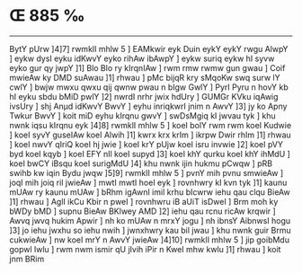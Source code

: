 # Œ 885 ‰
---
BytY pUrw ]4]7] rwmklI mhlw 5 ] EAMkwir eyk Duin eykY eykY rwgu
AlwpY ] eykw dysI eyku idKwvY eyko rihAw ibAwpY ] eykw suriq eykw hI syvw
eyko gur qy jwpY ]1] Blo Blo ry kIrqnIAw ] rwm rmw rwmw gun gwau ]
Coif mwieAw ky DMD suAwau ]1] rhwau ] pMc bijqR kry sMqoKw swq surw lY
cwlY ] bwjw mwxu qwxu qij qwnw pwau n bIgw GwlY ] PyrI Pyru n hovY kb hI
eyku sbdu bMiD pwlY ]2] nwrdI nrhr jwix hdUry ] GUMGr KVku iqAwig
ivsUry ] shj Anµd idKwvY BwvY ] eyhu inriqkwrI jnim n AwvY ]3] jy ko
Apny Twkur BwvY ] koit miD eyhu kIrqnu gwvY ] swDsMgiq kI jwvau tyk ]
khu nwnk iqsu kIrqnu eyk ]4]8] rwmklI mhlw 5 ] koeI bolY rwm rwm
koeI Kudwie ] koeI syvY guseIAw koeI Alwih ]1] kwrx krx krIm ]
ikrpw Dwir rhIm ]1] rhwau ] koeI nwvY qIriQ koeI hj jwie ] koeI krY
pUjw koeI isru invwie ]2] koeI pVY byd koeI kqyb ] koeI EFY nIl koeI
supyd ]3] koeI khY qurku koeI khY ihMdU ] koeI bwCY iBsqu koeI surigMdU
]4] khu nwnk ijin hukmu pCwqw ] pRB swihb kw iqin Bydu jwqw ]5]9]
rwmklI mhlw 5 ] pvnY mih pvnu smwieAw ] joqI mih joiq ril jwieAw
] mwtI mwtI hoeI eyk ] rovnhwry kI kvn tyk ]1] kaunu mUAw ry kaunu
mUAw ] bRhm igAwnI imil krhu bIcwrw iehu qau clqu BieAw ]1] rhwau
] AglI ikCu Kbir n pweI ] rovnhwru iB aUiT isDweI ] Brm moh ky bWDy
bMD ] supnu BieAw BKlwey AMD ]2] iehu qau rcnu ricAw krqwir ]
Awvq jwvq hukim Apwir ] nh ko mUAw n mrxY jogu ] nh ibnsY AibnwsI
hogu ]3] jo iehu jwxhu so iehu nwih ] jwnxhwry kau bil jwau ] khu nwnk
guir Brmu cukwieAw ] nw koeI mrY n AwvY jwieAw ]4]10] rwmklI mhlw
5 ] jip goibMdu gopwl lwlu ] rwm nwm ismir qU jIvih iPir n KweI mhw
kwlu ]1] rhwau ] koit jnm BRim
####
